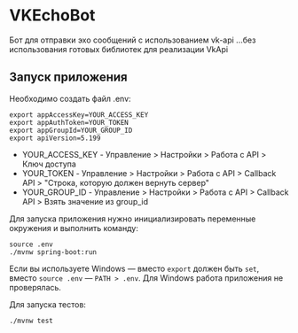 # VKEchoBot
Бот для отправки эхо сообщений с использованием vk-api
...без использования готовых библиотек для реализации VkApi

## Запуск приложения

Необходимо создать файл .env:

```
export appAccessKey=YOUR_ACCESS_KEY
export appAuthToken=YOUR_TOKEN
export appGroupId=YOUR_GROUP_ID
export apiVersion=5.199
```

- YOUR_ACCESS_KEY - Управление > Настройки > Работа с API > Ключ доступа
- YOUR_TOKEN - Управление > Настройки > Работа с API > Callback API > "Строка, которую должен вернуть сервер"
- YOUR_GROUP_ID - Управление > Настройки > Работа с API > Callback API > Взять значение из group_id

Для запуска приложения нужно инициализировать переменные окружения и выполнить команду:

```
source .env
./mvnw spring-boot:run
```

Если вы используете Windows — вместо `export` должен быть `set`, вместо `source .env` — `PATH > .env`. Для Windows работа приложения не проверялась.

Для запуска тестов:

```
./mvnw test
```

